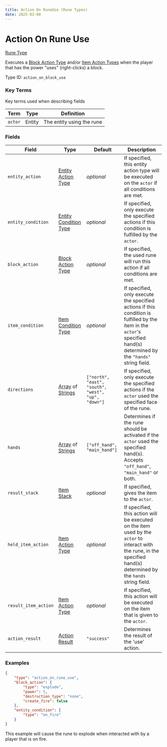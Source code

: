 ```yaml
---
title: Action On RuneUse (Rune Types)
date: 2025-03-08
---
```


# Action On Rune Use

[Rune Type](../rune_types.md)

Executes a [Block Action Type](../block_action_types.md) and/or [Item Action Types](../item_action_types.md) when the player that has the power "uses" (right-clicks) a block.

Type ID: `action_on_block_use`


### Key Terms
Key terms used when describing fields

| Term    | Type   | Definition                |
| ------- | ------ | ------------------------- |
| `actor` | Entity | The entity using the rune |


### Fields

| Field                | Type                                                                  | Default                                            | Description                                                                                                                                                              |
| -------------------- | --------------------------------------------------------------------- | -------------------------------------------------- | ------------------------------------------------------------------------------------------------------------------------------------------------------------------------ |
| `entity_action`      | [Entity Action Type](../entity_action_types.md)                       | _optional_                                         | If specified, this entity action type will be executed on the `actor` if all conditions are met.                                                                         |
| `entity_condition`     | [Entity Condition Type](../entity_condition_types.md)              | *optional*                                         | If specified, only execute the specified actions if this condition is fulfilled by the `actor`.                                                                          |
| `block_action`       | [Block Action Type](../block_action_types.md)                         | _optional_                                         | If specified, the used rune will run this action if all conditions are met.                                                                                              |
| `item_condition`     | [Item Condition Type](../item_condition_types.md)                     | _optional_                                         | If specified, only execute the specified actions if this condition is fulfilled by the item in the `actor`'s specified hand(s) determined by the `"hands"` string field. |
| `directions`         | [Array](../data_types/array.md) of [Strings](../data_types/string.md) | `["north", "east", "south", "west", "up", "down"]` | If specified, only execute the specified actions if the `actor` used the specified face of the rune.                                                                     |
| `hands`              | [Array](../data_types/array.md) of [Strings](../data_types/string.md) | `["off_hand", "main_hand"]`                        | Determines if the rune should be activated if the `actor` used the specified hand(s). Accepts `"off_hand"`, `"main_hand"` or both.                                       |
| `result_stack`       | [Item Stack](../data_types/item_stack.md)                             | _optional_                                         | If specified, gives the item to the `actor`.                                                                                                                             |
| `held_item_action`   | [Item Action Type](../item_action_types.md)                           | _optional_                                         | If specified, this action will be executed on the item used by the `actor` to interact with the rune, in the specified hand(s) determined by the `hands` string field.   |
| `result_item_action` | [Item Action Type](../item_action_types.md)                           | _optional_                                         | If specified, this action will be executed on the item that is given to the `actor`.                                                                                     |
| `action_result`      | [Action Result](../data_types/action_result.md)                       | `"success"`                                        | Determines the result of the 'use' action.                                                                                                                               |


### Examples

```json
{
    "type": "action_on_rune_use",
    "block_action": {
        "type": "explode",
        "power": 5,
        "destruction_type": "none",
        "create_fire": false
    },
    "entity_condition": {
        "type": "on_fire"
    }
}
```

This example will cause the rune to explode when interacted with by a player that is on fire.
